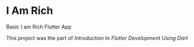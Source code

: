 # I Am Rich

Basic I am Rich Flutter App

This project was the part of *Introduction to Flutter Development Using Dart*
